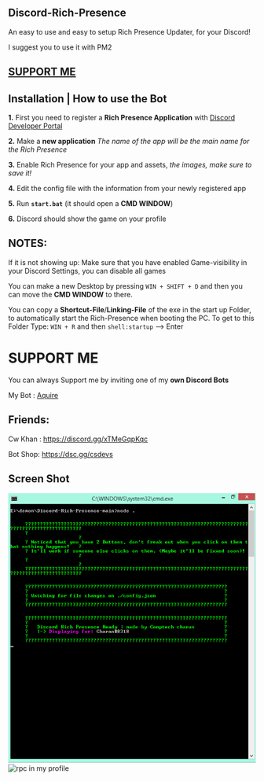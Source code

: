 ## Discord-Rich-Presence





An easy to use and easy to setup Rich Presence Updater, for your Discord! 

I suggest you to use it with PM2

## [**SUPPORT ME**](https://dsc.gg/aquirebot)

## Installation | How to use the Bot

 **1.** First you need to register a **Rich Presence Application** with [Discord Developer Portal](https://discord.com/developers)

 **2.** Make a **new application** *The name of the app will be the main name for the Rich Presence*
 
 **3.** Enable Rich Presence for your app and assets, *the images, make sure to save it!*
 
 **4.** Edit the config file with the information from your newly registered app

 **5.** Run **`start.bat`** (it should open a **CMD WINDOW**)

 **6.** Discord should show the game on your profile

## **NOTES:**



If it is not showing up: Make sure that you have enabled Game-visibility in your Discord Settings, you can disable all games


You can make a new Desktop by pressing `WIN + SHIFT + D` and then you can move the **CMD WINDOW** to there.

You can copy a **Shortcut-File**/**Linking-File** of the exe in the start up Folder, to automatically start the Rich-Presence when booting the PC. To get to this Folder Type: `WIN + R` and then `shell:startup`  --> Enter

# SUPPORT ME
You can always Support me by inviting one of my **own Discord Bots**


My Bot : [Aquire](https://dsc.gg/aquirebot)



## **Friends:**

Cw Khan : https://discord.gg/xTMeGqpKqc

Bot Shop: https://dsc.gg/csdevs

## **Screen Shot**

<img src="https://github.com/compteccharan/Discord-Custom-Rich-Presence/blob/main/Screenshot_225.png" alt="Ss of start.bat and working"/>
<img scr="https://github.com/compteccharan/Discord-Custom-Rich-Presence/blob/main/Screenshot_226.png" alt="rpc in my profile"/>
